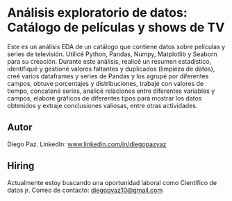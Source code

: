 # Análisis exploratorio de datos: Catálogo de películas y shows de TV
Este es un análisis EDA de un catálogo que contiene datos sobre películas y series de televisión. Utilicé Python, Pandas, Numpy, Matplotlib y Seaborn para su creación. Durante este análisis, realicé un resumen estadístico, identifiqué y gestioné valores faltantes y duplicados (limpieza de datos), creé varios dataframes y series de Pandas y los agrupé por diferentes campos, obtuve porcentajes y distribuciones, trabajé con valores de tiempo, concatené series, analicé relaciones entre diferentes variables y campos, elaboré gráficos de diferentes tipos para mostrar los datos obtenidos y extraje conclusiones valiosas, entre otras actividades.

## Autor
Diego Paz. LinkedIn: www.linkedin.com/in/diegopazvaz

## Hiring
Actualmente estoy buscando una oportunidad laboral como Científico de datos jr.
Correo de contacto: diegopvaz10@gmail.com

